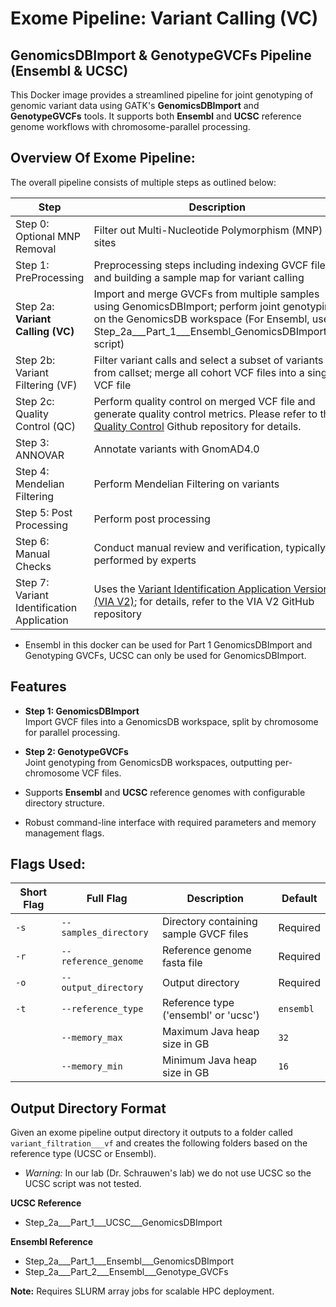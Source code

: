 # Exome Pipeline: Variant Calling (VC)

## GenomicsDBImport & GenotypeGVCFs Pipeline (Ensembl & UCSC)

This Docker image provides a streamlined pipeline for joint genotyping of genomic variant data using GATK's **GenomicsDBImport** and **GenotypeGVCFs** tools. It supports both **Ensembl** and **UCSC** reference genome workflows with chromosome-parallel processing.

## Overview Of Exome Pipeline:

The overall pipeline consists of multiple steps as outlined below:

| Step                     | Description                                                                                   |
|--------------------------|-----------------------------------------------------------------------------------------------|
| Step 0: Optional MNP Removal | Filter out Multi-Nucleotide Polymorphism (MNP) sites                                            |
| Step 1: PreProcessing        | Preprocessing steps including indexing GVCF files and building a sample map for variant calling |
| Step 2a: **Variant Calling (VC)**   | Import and merge GVCFs from multiple samples using GenomicsDBImport; perform joint genotyping on the GenomicsDB workspace (For Ensembl, use Step_2a___Part_1___Ensembl_GenomicsDBImport.sh script) |
| Step 2b: Variant Filtering (VF) | Filter variant calls and select a subset of variants from callset; merge all cohort VCF files into a single VCF file |
| Step 2c: Quality Control (QC) | Perform quality control on merged VCF file and generate quality control metrics. Please refer to the [Quality Control](https://github.com/yr542/ExomePipeline___Quality_Control_QC/tree/main) Github repository for details.              |
| Step 3: ANNOVAR             | Annotate variants with GnomAD4.0                                                             |
| Step 4: Mendelian Filtering | Perform Mendelian Filtering on variants                                                      |
| Step 5: Post Processing  | Perform post processing                                                                      |
| Step 6: Manual Checks                        | Conduct manual review and verification, typically performed by experts                                     |
| Step 7: Variant Identification Application   | Uses the [Variant Identification Application Version 2 (VIA V2)](https://github.com/yr542/Variant_Identification_Applicaton___VIA___V2/tree/main); for details, refer to the VIA V2 GitHub repository |


* Ensembl in this docker can be used for Part 1 GenomicsDBImport and Genotyping GVCFs, UCSC can only be used for GenomicsDBImport.

## Features

- **Step 1: GenomicsDBImport**  
  Import GVCF files into a GenomicsDB workspace, split by chromosome for parallel processing.

- **Step 2: GenotypeGVCFs**  
  Joint genotyping from GenomicsDB workspaces, outputting per-chromosome VCF files.

- Supports **Ensembl** and **UCSC** reference genomes with configurable directory structure.

- Robust command-line interface with required parameters and memory management flags.

## Flags Used:

| Short Flag | Full Flag           | Description                              | Default   |
|------------|---------------------|------------------------------------------|-----------|
| `-s`       | `--samples_directory` | Directory containing sample GVCF files   | Required  |
| `-r`       | `--reference_genome`  | Reference genome fasta file               | Required  |
| `-o`       | `--output_directory`  | Output directory                          | Required  |
| `-t`       | `--reference_type`    | Reference type ('ensembl' or 'ucsc')     | `ensembl` |
|            | `--memory_max`        | Maximum Java heap size in GB              | `32`      |
|            | `--memory_min`        | Minimum Java heap size in GB              | `16`      |

## Output Directory Format

Given an exome pipeline output directory it outputs to a folder called `variant_filtration___vf` and creates the following folders based on the reference type (UCSC or Ensembl). 

* *Warning:* In our lab (Dr. Schrauwen's lab) we do not use UCSC so the UCSC script was not tested.

**UCSC Reference**  
- Step_2a___Part_1___UCSC___GenomicsDBImport

**Ensembl Reference**  
- Step_2a___Part_1___Ensembl___GenomicsDBImport  
- Step_2a___Part_2___Ensembl___Genotype_GVCFs

**Note:** Requires SLURM array jobs for scalable HPC deployment.

